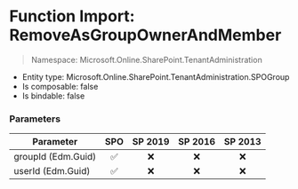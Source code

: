 # Function Import: RemoveAsGroupOwnerAndMember

> Namespace: Microsoft.Online.SharePoint.TenantAdministration

- Entity type: Microsoft.Online.SharePoint.TenantAdministration.SPOGroup
- Is composable: false
- Is bindable: false

### Parameters

Parameter | SPO | SP 2019 | SP 2016 | SP 2013
----------|:---:|:-------:|:-------:|:-------:
groupId (Edm.Guid) | ✅ | ❌ | ❌ | ❌
userId (Edm.Guid) | ✅ | ❌ | ❌ | ❌